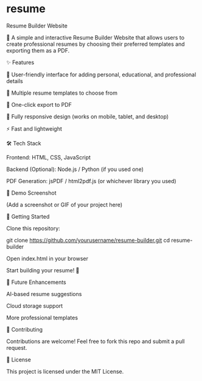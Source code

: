 # resume

Resume Builder Website

🚀 A simple and interactive Resume Builder Website that allows users to create professional resumes by choosing their preferred templates and exporting them as a PDF.

✨ Features

📝 User-friendly interface for adding personal, educational, and professional details

🎨 Multiple resume templates to choose from

📄 One-click export to PDF

📱 Fully responsive design (works on mobile, tablet, and desktop)

⚡ Fast and lightweight

🛠️ Tech Stack

Frontend: HTML, CSS, JavaScript

Backend (Optional): Node.js / Python (if you used one)

PDF Generation: jsPDF / html2pdf.js (or whichever library you used)

📸 Demo Screenshot

(Add a screenshot or GIF of your project here)

🚀 Getting Started

Clone this repository:

git clone https://github.com/yourusername/resume-builder.git
cd resume-builder


Open index.html in your browser

Start building your resume! 🎉

📌 Future Enhancements

AI-based resume suggestions

Cloud storage support

More professional templates

🤝 Contributing

Contributions are welcome! Feel free to fork this repo and submit a pull request.

📜 License

This project is licensed under the MIT License.
